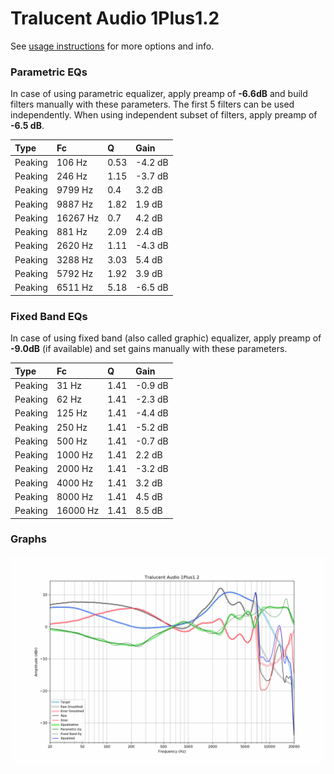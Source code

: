 # Tralucent Audio 1Plus1.2
See [usage instructions](https://github.com/jaakkopasanen/AutoEq#usage) for more options and info.

### Parametric EQs
In case of using parametric equalizer, apply preamp of **-6.6dB** and build filters manually
with these parameters. The first 5 filters can be used independently.
When using independent subset of filters, apply preamp of **-6.5 dB**.

| Type    | Fc       |    Q | Gain    |
|:--------|:---------|:-----|:--------|
| Peaking | 106 Hz   | 0.53 | -4.2 dB |
| Peaking | 246 Hz   | 1.15 | -3.7 dB |
| Peaking | 9799 Hz  | 0.4  | 3.2 dB  |
| Peaking | 9887 Hz  | 1.82 | 1.9 dB  |
| Peaking | 16267 Hz | 0.7  | 4.2 dB  |
| Peaking | 881 Hz   | 2.09 | 2.4 dB  |
| Peaking | 2620 Hz  | 1.11 | -4.3 dB |
| Peaking | 3288 Hz  | 3.03 | 5.4 dB  |
| Peaking | 5792 Hz  | 1.92 | 3.9 dB  |
| Peaking | 6511 Hz  | 5.18 | -6.5 dB |

### Fixed Band EQs
In case of using fixed band (also called graphic) equalizer, apply preamp of **-9.0dB**
(if available) and set gains manually with these parameters.

| Type    | Fc       |    Q | Gain    |
|:--------|:---------|:-----|:--------|
| Peaking | 31 Hz    | 1.41 | -0.9 dB |
| Peaking | 62 Hz    | 1.41 | -2.3 dB |
| Peaking | 125 Hz   | 1.41 | -4.4 dB |
| Peaking | 250 Hz   | 1.41 | -5.2 dB |
| Peaking | 500 Hz   | 1.41 | -0.7 dB |
| Peaking | 1000 Hz  | 1.41 | 2.2 dB  |
| Peaking | 2000 Hz  | 1.41 | -3.2 dB |
| Peaking | 4000 Hz  | 1.41 | 3.2 dB  |
| Peaking | 8000 Hz  | 1.41 | 4.5 dB  |
| Peaking | 16000 Hz | 1.41 | 8.5 dB  |

### Graphs
![](./Tralucent%20Audio%201Plus1.2.png)